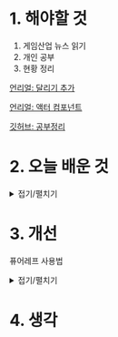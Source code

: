 
# 1. 해야할 것

1. 게임산업 뉴스 읽기 
2. 개인 공부  
3. 현황 정리

[언리얼: 달리기 추가](https://dev.epicgames.com/community/learning/courses/ayn/unreal-engine-01c2fa/EdaL/unreal-engine-983963)

[언리얼: 액터 컴포넌트](https://dev.epicgames.com/documentation/ko-kr/unreal-engine/adding-components-to-an-actor-in-unreal-engine)

[깃허브: 공부정리](https://github.com/JM94Ent/TIL-WIL/blob/main/TIL/%EC%96%B8%EB%A6%AC%EC%96%BC%20%EA%B3%B5%EB%B6%80%20%EC%A0%95%EB%A6%AC.md)




# 2. 오늘 배운 것

<details>
<summary>접기/펼치기</summary>


제공해주신 이미지 파일 두 개는 '언리얼 전환 교육'의 상세 추진 계획을 담고 있는 것으로 보입니다. 내용을 정리하여 글로 작성해 드리겠습니다.

---

## **언리얼 전환 교육 상세 추진 계획**

본 교육은 언리얼 엔진을 활용한 게임 개발 전문가 양성을 목표로 하며, '언리얼 기초 과정'과 '언리얼 심화 과정'으로 구성되어 있습니다. 전체 교육은 디스코드 채널을 활용한 온라인 집체 교육으로 진행되며, 각 회차별 교육 시간은 2시간 내외입니다.

### **Part 1: 언리얼 기초 과정**

이 과정은 총 10회차로 구성되어 있으며, 언리얼 엔진의 기본적인 사용법과 핵심 개념을 습득하는 데 중점을 둡니다.

1.  **언리얼 게임 개발의 개요**: 언리얼 엔진을 활용한 게임 개발의 주요 과정과 개요, 그리고 FAB 에셋스토어 활용법을 다룹니다.
2.  **레벨 디자인 및 제작**: 언리얼의 레벨 개념을 이해하고, 레벨 제작 및 라이팅 설정, 시퀀서 활용 방법을 학습합니다.
3.  **지형 제작 및 활용**: 'Landmass'를 활용한 지형 제작과 'PCG Spline' 사용법을 배웁니다.
4.  **지형 제작 심화**: 'Landmass'를 활용한 지정 지형 제작과 'PCG Spline' 활용법을 심화 학습합니다.
5.  **캐릭터 애니메이션 기본**: 캐릭터의 애니메이션 설정 방법과 'Deepmotion', 'Saymotion'을 활용한 언리얼 엔진용 생성형 AI 모션 데이터 생성에 대해 학습합니다.
6.  **캐릭터 애니메이션 심화**: 캐릭터 애니메이션 설정 방법과 생성형 AI 모션 데이터 생성에 대한 심화 학습을 진행합니다.
7.  **언리얼 엔진 VFX 시스템 1**: 언리얼 엔진 '나이아가라'를 이용한 VFX(시각 효과) 시스템을 배웁니다.
8.  **언리얼 엔진 VFX 시스템 2**: '나이아가라'를 활용한 VFX 시스템에 대한 심화 학습을 진행합니다.
9.  **게임플레이 튜토리얼**: '액터 컴포넌트 추가', '캐릭터 무브먼트 설정' 등 게임 플레이와 관련된 기본적인 튜토리얼을 다룹니다.
10. **언리얼 엔진 시네마틱**: '시네마틱' 기능, 카메라 설정, 렌더 설정 및 출력 방법을 배웁니다.

#### **Part 2: 언리얼 심화 과정**

이 과정 역시 총 10회차로 구성되어 있으며, 언리얼 엔진을 활용한 게임 개발의 심화 기술을 다룹니다. C++ 언어와 같은 프로그래밍 지식을 활용하여 복잡한 시스템을 구축하는 데 초점을 맞춥니다.

1.  **언리얼 C++ 기본**: 언리얼 C++의 기본 타입과 오브젝트 학습을 시작합니다.
2.  **모던 객체 지향 설계**: 언리얼 엔진의 모던 객체 지향 설계 시스템을 학습합니다.
3.  **캐릭터 컨트롤 시스템**: 언리얼 엔진의 '입력 시스템'을 활용하여 캐릭터 컨트롤러를 진화시키는 방법을 배웁니다.
4.  **캐릭터 애니메이션**: 캐릭터의 애니메이션 설정 방법을 심화 학습합니다.
5.  **플레이어 HUD 및 게임플레이**: 플레이어 HUD(헤드업 디스플레이) 제작, 리플렉션 기반 소켓 연동, 게임플레이 데이터 조정 등을 다룹니다.
6.  **언리얼 C++ 심화**: 언리얼 C++의 기본 타입과 오브젝트를 심화 학습합니다.
7.  **게임플레이 이빌리티 시스템**: 언리얼 게임플레이 이빌리티 시스템의 기초를 학습하고 캐릭터 입력 처리에 대해 배웁니다.
8.  **캐릭터 공격 시스템**: '캐릭터 콤보 공격 제작', '공격 판정 시스템 제작' 등 캐릭터의 공격 시스템을 구축하는 방법을 다룹니다.
9.  **게임플레이 이벤트 및 UI**: '이벤트리뷰트'와 게임플레이 이벤트의 이해, 캐릭터 이벤트를 활용한 게임플레이 이벤트 활용, 그리고 UI(사용자 인터페이스) 연동에 대해 학습합니다.
10. **게임 완성**: C++ 게임 구조의 '블루프린트' 활용, 빌드 생성, 최종 게임 완성 과정을 다룹니다.

---

</details>




# 3. 개선

퓨어레프 사용법 
<details>
<summary>접기/펼치기</summary>



### 📌 PureRef 단축키 & 사용법 정리표

| 분류             | 기능                    | 단축키 / 사용법                                      |
| -------------- | --------------------- | ---------------------------------------------- |
| 🔍 **탐색**      | 화면 이동 (Pan)           | 마우스 휠 클릭 드래그                                   |
|                | 확대 / 축소               | Ctrl + 마우스 휠                                   |
|                | 전체 보기로 리셋             | `F`                                            |
|                | 보드 가운데 정렬             | `Ctrl + 0`                                     |
|                | 보드 크기 자동 맞춤           | `Ctrl + A`                                     |
| 🖼️ **이미지 조작** | 이미지 선택                | 클릭 (여러 개: Shift 클릭)                            |
|                | 이동                    | 드래그                                            |
|                | 회전                    | Ctrl + 마우스 휠                                   |
|                | 크기 조절                 | Alt + 드래그                                      |
|                | 정사각형 비율로 크기 조절        | Shift + Alt + 드래그                              |
|                | 그룹 만들기                | `Ctrl + G`                                     |
|                | 그룹 해제                 | `Ctrl + Shift + G`                             |
|                | 정렬 (왼쪽/오른쪽 등)         | `Ctrl + Shift + 방향키`                           |
|                | 격자에 맞추기               | `Ctrl + Shift + S`                             |
|                | 이미지 잠금                | `L` (선택된 이미지)                                  |
|                | 이미지 잠금 해제             | `Shift + L`                                    |
|                | 이미지 회전 초기화            | `Ctrl + R`                                     |
|                | 이미지 투명도 조절            | `숫자키 (1~9)`                                    |
| 📁 **파일**      | 이미지 드래그 삽입            | 폴더나 웹에서 이미지 직접 드래그                             |
|                | 저장                    | `Ctrl + S`                                     |
|                | 다른 이름으로 저장            | `Ctrl + Shift + S`                             |
|                | 새 보드 생성               | `Ctrl + N`                                     |
|                | 불러오기                  | `Ctrl + O`                                     |
|                | 내보내기 (이미지 등)          | 오른쪽 클릭 → Export                                |
| 👁️ **보기 설정**  | 항상 위에 고정              | `Ctrl + Shift + A` 또는 오른쪽 클릭 > "Always on Top" |
|                | 창 가장자리 안보이게           | 오른쪽 클릭 → "Transparent to Mouse"                |
|                | 창 프레임 숨기기 (진짜 깨끗한 화면) | `Ctrl + Shift + P`                             |
| 🧰 **기타**      | 단축키 보기                | 오른쪽 클릭 → "Settings" > "Keybindings"            |
|                | 설정 창 열기               | `Ctrl + K`                                     |

---


</details>



# 4. 생각


